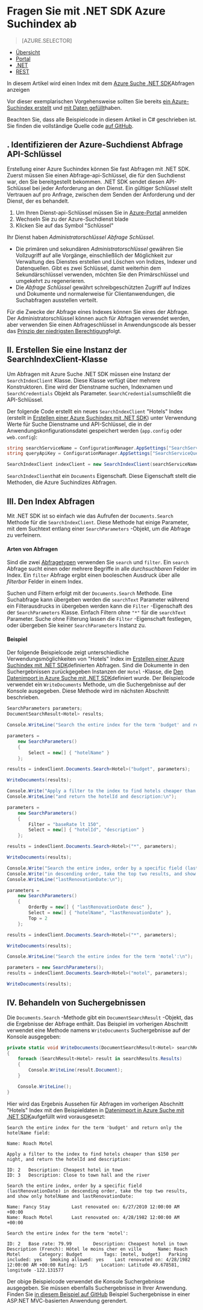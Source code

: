 <properties
    pageTitle="Abfragen mit .NET SDK Azure Suchindex | Microsoft Azure | Gehostete Cloud-Suchdienst"
    description="Erstellen einer Suchabfrage in Azure Suche und Suchparameter Suchergebnisse filtern und Sortieren verwenden."
    services="search"
    manager="jhubbard"
    documentationCenter=""
    authors="brjohnstmsft"
/>

<tags
    ms.service="search"
    ms.devlang="dotnet"
    ms.workload="search"
    ms.topic="get-started-article"
    ms.tgt_pltfrm="na"
    ms.date="08/29/2016"
    ms.author="brjohnst"/>

# <a name="query-your-azure-search-index-using-the-net-sdk"></a>Fragen Sie mit .NET SDK Azure Suchindex ab
> [AZURE.SELECTOR]
- [Übersicht](search-query-overview.md)
- [Portal](search-explorer.md)
- [.NET](search-query-dotnet.md)
- [REST](search-query-rest-api.md)

In diesem Artikel wird einen Index mit dem [Azure Suche .NET SDK](https://msdn.microsoft.com/library/azure/dn951165.aspx)Abfragen anzeigen

Vor dieser exemplarischen Vorgehensweise sollten Sie bereits [ein Azure-Suchindex erstellt](search-what-is-an-index.md) und [mit Daten gefüllt](search-what-is-data-import.md)haben.

Beachten Sie, dass alle Beispielcode in diesem Artikel in C# geschrieben ist. Sie finden die vollständige Quelle code [auf GitHub](http://aka.ms/search-dotnet-howto).

## <a name="i-identify-your-azure-search-services-query-api-key"></a>. Identifizieren der Azure-Suchdienst Abfrage API-Schlüssel
Erstellung einer Azure Suchindex können Sie fast Abfragen mit .NET SDK. Zuerst müssen Sie einen Abfrage-api-Schlüssel, die für den Suchdienst war, den Sie bereitgestellt bekommen. .NET SDK sendet diesen API-Schlüssel bei jeder Anforderung an den Dienst. Ein gültiger Schlüssel stellt Vertrauen auf pro Anfrage, zwischen dem Senden der Anforderung und der Dienst, der es behandelt.

1. Um Ihren Dienst-api-Schlüssel müssen Sie in [Azure-Portal](https://portal.azure.com/) anmelden
2. Wechseln Sie zu der Azure-Suchdienst blade
3. Klicken Sie auf das Symbol "Schlüssel"

Ihr Dienst haben *Administratorschlüssel* *Abfrage Schlüssel*.

  - Die primären und sekundären *Administratorschlüssel* gewähren Sie Vollzugriff auf alle Vorgänge, einschließlich der Möglichkeit zur Verwaltung des Dienstes erstellen und Löschen von Indizes, Indexer und Datenquellen. Gibt es zwei Schlüssel, damit weiterhin dem Sekundärschlüssel verwenden, möchten Sie den Primärschlüssel und umgekehrt zu regenerieren.
  - Die *Abfrage Schlüssel* gewährt schreibgeschützten Zugriff auf Indizes und Dokumente und normalerweise für Clientanwendungen, die Suchabfragen ausstellen verteilt.

Für die Zwecke der Abfrage eines Indexes können Sie eines der Abfrage. Der Administratorschlüssel können auch für Abfragen verwendet werden, aber verwenden Sie einen Abfrageschlüssel in Anwendungscode als besser das [Prinzip der niedrigsten Berechtigung](https://en.wikipedia.org/wiki/Principle_of_least_privilege)folgt.

## <a name="ii-create-an-instance-of-the-searchindexclient-class"></a>II. Erstellen Sie eine Instanz der SearchIndexClient-Klasse
Um Abfragen mit Azure Suche .NET SDK müssen eine Instanz der `SearchIndexClient` Klasse. Diese Klasse verfügt über mehrere Konstruktoren. Eine wird der Dienstname suchen, Indexnamen und `SearchCredentials` Objekt als Parameter. `SearchCredentials`umschließt die API-Schlüssel.

Der folgende Code erstellt ein neues `SearchIndexClient` "Hotels" Index (erstellt in [Erstellen einer Azure Suchindex mit .NET SDK](search-create-index-dotnet.md)) unter Verwendung Werte für Suche Dienstname und API-Schlüssel, die in der Anwendungskonfigurationsdatei gespeichert werden (`app.config` oder `web.config`):

```csharp
string searchServiceName = ConfigurationManager.AppSettings["SearchServiceName"];
string queryApiKey = ConfigurationManager.AppSettings["SearchServiceQueryApiKey"];

SearchIndexClient indexClient = new SearchIndexClient(searchServiceName, "hotels", new SearchCredentials(queryApiKey));
```

`SearchIndexClient`hat ein `Documents` Eigenschaft. Diese Eigenschaft stellt die Methoden, die Azure Suchindizes Abfragen.

## <a name="iii-query-your-index"></a>III. Den Index Abfragen
Mit .NET SDK ist so einfach wie das Aufrufen der `Documents.Search` Methode für die `SearchIndexClient`. Diese Methode hat einige Parameter, mit dem Suchtext entlang einer `SearchParameters` -Objekt, um die Abfrage zu verfeinern.

#### <a name="types-of-queries"></a>Arten von Abfragen
Sind die zwei [Abfragetypen](search-query-overview.md#types-of-queries) verwenden Sie `search` und `filter`. Ein `search` Abfrage sucht einen oder mehrere Begriffe in alle _durchsuchbaren_ Felder im Index. Ein `filter` Abfrage ergibt einen booleschen Ausdruck über alle _filterbar_ Felder in einem Index.

Suchen und Filtern erfolgt mit der `Documents.Search` Methode. Eine Suchabfrage kann übergeben werden die `searchText` Parameter während ein Filterausdrucks in übergeben werden kann die `Filter` -Eigenschaft des der `SearchParameters` Klasse. Einfach Filtern ohne `"*"` für die `searchText` Parameter. Suche ohne Filterung lassen die `Filter` -Eigenschaft festlegen, oder übergeben Sie keiner `SearchParameters` Instanz zu.

#### <a name="example-queries"></a>Beispiel

Der folgende Beispielcode zeigt unterschiedliche Verwendungsmöglichkeiten von "Hotels" Index im [Erstellen einer Azure Suchindex mit .NET SDK](search-create-index-dotnet.md#DefineIndex)definierten Abfragen. Sind die Dokumente in den Suchergebnissen zurückgegeben Instanzen der `Hotel` -Klasse, die [Den Datenimport in Azure Suche mit .NET SDK](search-import-data-dotnet.md#HotelClass)definiert wurde. Der Beispielcode verwendet ein `WriteDocuments` Methode, um die Suchergebnisse auf der Konsole ausgegeben. Diese Methode wird im nächsten Abschnitt beschrieben.

```csharp
SearchParameters parameters;
DocumentSearchResult<Hotel> results;

Console.WriteLine("Search the entire index for the term 'budget' and return only the hotelName field:\n");

parameters =
    new SearchParameters()
    {
        Select = new[] { "hotelName" }
    };

results = indexClient.Documents.Search<Hotel>("budget", parameters);

WriteDocuments(results);

Console.Write("Apply a filter to the index to find hotels cheaper than $150 per night, ");
Console.WriteLine("and return the hotelId and description:\n");

parameters =
    new SearchParameters()
    {
        Filter = "baseRate lt 150",
        Select = new[] { "hotelId", "description" }
    };

results = indexClient.Documents.Search<Hotel>("*", parameters);

WriteDocuments(results);

Console.Write("Search the entire index, order by a specific field (lastRenovationDate) ");
Console.Write("in descending order, take the top two results, and show only hotelName and ");
Console.WriteLine("lastRenovationDate:\n");

parameters =
    new SearchParameters()
    {
        OrderBy = new[] { "lastRenovationDate desc" },
        Select = new[] { "hotelName", "lastRenovationDate" },
        Top = 2
    };

results = indexClient.Documents.Search<Hotel>("*", parameters);

WriteDocuments(results);

Console.WriteLine("Search the entire index for the term 'motel':\n");

parameters = new SearchParameters();
results = indexClient.Documents.Search<Hotel>("motel", parameters);

WriteDocuments(results);
```

## <a name="iv-handle-search-results"></a>IV. Behandeln von Suchergebnissen
Die `Documents.Search` -Methode gibt ein `DocumentSearchResult` -Objekt, das die Ergebnisse der Abfrage enthält. Das Beispiel im vorherigen Abschnitt verwendet eine Methode namens `WriteDocuments` Suchergebnisse auf der Konsole ausgegeben:

```csharp
private static void WriteDocuments(DocumentSearchResult<Hotel> searchResults)
{
    foreach (SearchResult<Hotel> result in searchResults.Results)
    {
        Console.WriteLine(result.Document);
    }

    Console.WriteLine();
}
```

Hier wird das Ergebnis Aussehen für Abfragen im vorherigen Abschnitt "Hotels" Index mit den Beispieldaten in [Datenimport in Azure Suche mit .NET SDK](search-import-data-dotnet.md)aufgefüllt wird vorausgesetzt:

```
Search the entire index for the term 'budget' and return only the hotelName field:

Name: Roach Motel

Apply a filter to the index to find hotels cheaper than $150 per night, and return the hotelId and description:

ID: 2   Description: Cheapest hotel in town
ID: 3   Description: Close to town hall and the river

Search the entire index, order by a specific field (lastRenovationDate) in descending order, take the top two results, and show only hotelName and lastRenovationDate:

Name: Fancy Stay        Last renovated on: 6/27/2010 12:00:00 AM +00:00
Name: Roach Motel       Last renovated on: 4/28/1982 12:00:00 AM +00:00

Search the entire index for the term 'motel':

ID: 2   Base rate: 79.99        Description: Cheapest hotel in town     Description (French): Hôtel le moins cher en ville      Name: Roach Motel       Category: Budget        Tags: [motel, budget]   Parking included: yes   Smoking allowed: yes    Last renovated on: 4/28/1982 12:00:00 AM +00:00 Rating: 1/5     Location: Latitude 49.678581, longitude -122.131577

```

Der obige Beispielcode verwendet die Konsole Suchergebnisse ausgegeben. Sie müssen ebenfalls Suchergebnisse in Ihrer Anwendung. Finden Sie [in diesem Beispiel auf GitHub](https://github.com/Azure-Samples/search-dotnet-getting-started/tree/master/DotNetSample) Beispiel Suchergebnisse in einer ASP.NET MVC-basierten Anwendung gerendert.
